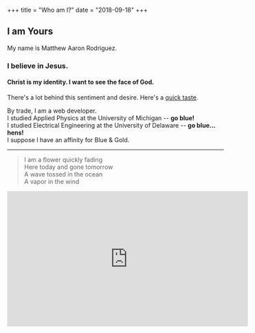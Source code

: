 +++
title = "Who am I?"
date = "2018-09-18"
+++

## I am Yours

My name is Matthew Aaron Rodriguez.

### I believe in Jesus.

#### Christ is my identity.  I want to see the face of God.

There's a lot behind this sentiment and desire.  Here's a [quick taste](/posts/my-story/).

By trade, I am a web developer. \
I studied Applied Physics at the University of Michigan -- **go blue!** \
I studied Electrical Engineering at the University of Delaware -- **go blue... hens!** \
I suppose I have an affinity for Blue & Gold.

*** 

> I am a flower quickly fading\
Here today and gone tomorrow\
A wave tossed in the ocean\
A vapor in the wind

<iframe width="560" height="315" src="https://www.youtube-nocookie.com/embed/mBcqria2wmg" frameborder="0" allow="autoplay; encrypted-media" allowfullscreen></iframe>

